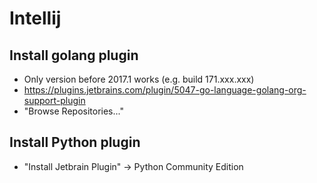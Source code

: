 # Intellij

## Install golang plugin
* Only version before 2017.1 works (e.g. build 171.xxx.xxx)
* https://plugins.jetbrains.com/plugin/5047-go-language-golang-org-support-plugin
* "Browse Repositories..."

## Install Python plugin
* "Install Jetbrain Plugin" -> Python Community Edition
